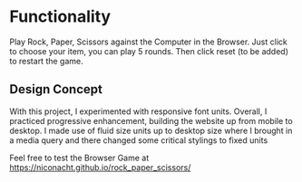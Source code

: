 # Functionality

Play Rock, Paper, Scissors against the Computer in the Browser. Just click to choose your item, you can play 5 rounds. 
Then click reset (to be added) to restart the game. 

## Design Concept
With this project, I experimented with responsive font units. Overall, I practiced progressive enhancement, building the website up from mobile to desktop. I made use of fluid size units up to desktop size where I brought in a media query and there changed some critical stylings to fixed units 


Feel free to test the Browser Game at https://niconacht.github.io/rock_paper_scissors/
